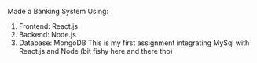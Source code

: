 Made a Banking System Using:
1. Frontend: React.js
2. Backend: Node.js
3. Database: MongoDB
This is my first assignment integrating MySql with React.js and Node (bit fishy here and there tho)
